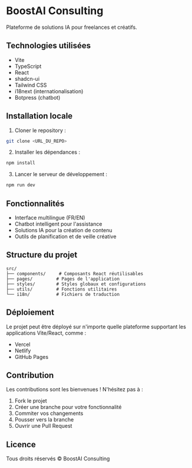 # BoostAI Consulting

Plateforme de solutions IA pour freelances et créatifs.

## Technologies utilisées

- Vite
- TypeScript
- React
- shadcn-ui
- Tailwind CSS
- i18next (internationalisation)
- Botpress (chatbot)

## Installation locale

1. Cloner le repository :
```sh
git clone <URL_DU_REPO>
```

2. Installer les dépendances :
```sh
npm install
```

3. Lancer le serveur de développement :
```sh
npm run dev
```

## Fonctionnalités

- Interface multilingue (FR/EN)
- Chatbot intelligent pour l'assistance
- Solutions IA pour la création de contenu
- Outils de planification et de veille créative

## Structure du projet

```
src/
├── components/     # Composants React réutilisables
├── pages/         # Pages de l'application
├── styles/        # Styles globaux et configurations
├── utils/         # Fonctions utilitaires
└── i18n/          # Fichiers de traduction
```

## Déploiement

Le projet peut être déployé sur n'importe quelle plateforme supportant les applications Vite/React, comme :
- Vercel
- Netlify
- GitHub Pages

## Contribution

Les contributions sont les bienvenues ! N'hésitez pas à :
1. Fork le projet
2. Créer une branche pour votre fonctionnalité
3. Commiter vos changements
4. Pousser vers la branche
5. Ouvrir une Pull Request

## Licence

Tous droits réservés © BoostAI Consulting
